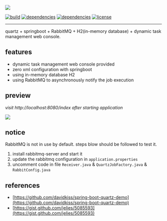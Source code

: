 ![](http://7xry05.com1.z0.glb.clouddn.com/201712221121_446.png)

[![build](https://img.shields.io/badge/build-passing-green.svg)]()
[![dependencies](https://img.shields.io/badge/springboot-v1.4.5-blue.svg)]()
[![dependencies](https://img.shields.io/badge/quartz-v2.2.1-blue.svg)]()
[![license](https://img.shields.io/badge/license-MIT-yellowgreen.svg)]()

---

quartz + springboot + RabbitMQ + H2(in-memory database) + dynamic task management web console.

## features

- dynamic task management web console provided
- zero xml configuration with springboot
- using in-memory database H2
- using RabbitMQ to asynchronously notify the job execution

## preview

*visit http://localhost:8080/index after starting application*


![](http://ochyazsr6.bkt.clouddn.com/206751c9ac95c7860f087a02e5f2fd9f.jpg)



## notice

RabbitMQ is not in use by default. steps blow should be followed to test it.  

1. install rabbitmq-server and start it
2. update the rabbitmq configuration in `application.properties`
3. uncomment code in file `Receiver.java` & `QuartzJobFactory.java` & `RabbitConfig.java`

## references

- [https://github.com/davidkiss/spring-boot-quartz-demo](https://github.com/davidkiss/spring-boot-quartz-demo)
- [https://gist.github.com/jelies/5085593](https://gist.github.com/jelies/5085593)

